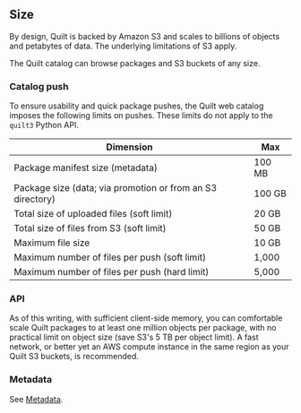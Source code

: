 <!-- markdownlint-disable -->
## Size 

By design, Quilt is backed by Amazon S3 and scales to billions of objects and
petabytes of data. The underlying limitations of S3 apply.

The Quilt catalog can browse packages and S3 buckets of any size.

### Catalog push

To ensure usability and quick package pushes, the Quilt web catalog imposes
the following limits on pushes. These limits do not apply to the `quilt3` Python
API.


 Dimension                                                  | Max
------------------------------------------------------------|--------
 Package manifest size (metadata)                           | 100 MB
 Package size (data; via promotion or from an S3 directory) | 100 GB
 Total size of uploaded files (soft limit)                  | 20 GB
 Total size of files from S3 (soft limit)                   | 50 GB
 Maximum file size                                          | 10 GB
 Maximum number of files per push (soft limit)              | 1,000
 Maximum number of files per push (hard limit)              | 5,000


### API

As of this writing, with sufficient client-side memory, you can comfortable scale
Quilt packages to at least one million objects per package, with no practical limit
on object size (save S3's 5 TB per object limit). A fast network, or better yet an AWS
compute instance in the same region as your Quilt S3 buckets, is recommended.

### Metadata

See [Metadata](../Catalog/Metadata.md).
